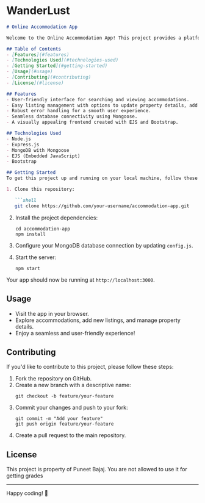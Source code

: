 # WanderLust

```markdown
# Online Accommodation App

Welcome to the Online Accommodation App! This project provides a platform for users to discover, list, and manage accommodations.

## Table of Contents
- [Features](#features)
- [Technologies Used](#technologies-used)
- [Getting Started](#getting-started)
- [Usage](#usage)
- [Contributing](#contributing)
- [License](#license)

## Features
- User-friendly interface for searching and viewing accommodations.
- Easy listing management with options to update property details, add new listings, and gather user reviews.
- Robust error handling for a smooth user experience.
- Seamless database connectivity using Mongoose.
- A visually appealing frontend created with EJS and Bootstrap.

## Technologies Used
- Node.js
- Express.js
- MongoDB with Mongoose
- EJS (Embedded JavaScript)
- Bootstrap

## Getting Started
To get this project up and running on your local machine, follow these steps:

1. Clone this repository:

   ```shell
   git clone https://github.com/your-username/accommodation-app.git
   ```

2. Install the project dependencies:

   ```shell
   cd accommodation-app
   npm install
   ```

3. Configure your MongoDB database connection by updating `config.js`.

4. Start the server:

   ```shell
   npm start
   ```

Your app should now be running at `http://localhost:3000`.

## Usage
- Visit the app in your browser.
- Explore accommodations, add new listings, and manage property details.
- Enjoy a seamless and user-friendly experience!

## Contributing
If you'd like to contribute to this project, please follow these steps:

1. Fork the repository on GitHub.
2. Create a new branch with a descriptive name:
   ```shell
   git checkout -b feature/your-feature
   ```
3. Commit your changes and push to your fork:
   ```shell
   git commit -m "Add your feature"
   git push origin feature/your-feature
   ```
4. Create a pull request to the main repository.

## License
This project is property of Puneet Bajaj. You are not allowed to use it for getting grades

---

Happy coding! 🚀
```

